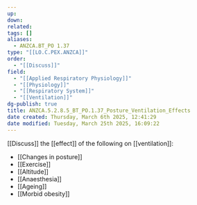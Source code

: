 ```yaml
---
up: 
down: 
related: 
tags: []
aliases:
  - ANZCA.BT_PO 1.37
type: "[[LO.C.PEX.ANZCA]]"
order:
  - "[[Discuss]]"
field:
  - "[[Applied Respiratory Physiology]]"
  - "[[Physiology]]"
  - "[[Respiratory System]]"
  - "[[Ventilation]]"
dg-publish: true
title: ANZCA.5.2.8.5_BT_PO.1.37_Posture_Ventilation_Effects
date created: Thursday, March 6th 2025, 12:41:29
date modified: Tuesday, March 25th 2025, 16:09:22
---
```


[[Discuss]] the [[effect]] of the following on [[ventilation]]:

* [[Changes in posture]]
* [[Exercise]]
* [[Altitude]]
* [[Anaesthesia]]
* [[Ageing]]
* [[Morbid obesity]]
